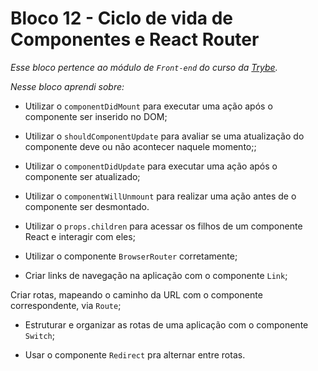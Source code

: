 # Bloco 12 - Ciclo de vida de Componentes e React Router

*Esse bloco pertence ao módulo de `Front-end` do curso da [Trybe](https://www.betrybe.com/).*

*Nesse bloco aprendi sobre:*

- Utilizar o `componentDidMount` para executar uma ação após o componente ser inserido no DOM;

- Utilizar o `shouldComponentUpdate` para avaliar se uma atualização do componente deve ou não acontecer naquele momento;;

- Utilizar o `componentDidUpdate` para executar uma ação após o componente ser atualizado;


- Utilizar o `componentWillUnmount` para realizar uma ação antes de o componente ser desmontado.


- Utilizar o `props.children` para acessar os filhos de um componente React e interagir com eles;

- Utilizar o componente `BrowserRouter` corretamente;

- Criar links de navegação na aplicação com o componente `Link`;

Criar rotas, mapeando o caminho da URL com o componente correspondente, via `Route`;

- Estruturar e organizar as rotas de uma aplicação com o componente `Switch`;

- Usar o componente `Redirect` pra alternar entre rotas.



